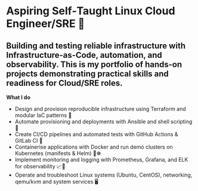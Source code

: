 # Aspiring Self‑Taught Linux Cloud Engineer/SRE 🐧

## Building and testing reliable infrastructure with Infrastructure-as-Code, automation, and observability. This is my portfolio of hands-on projects demonstrating practical skills and readiness for Cloud/SRE roles.

**What I do**

- Design and provision reproducible infrastructure using Terraform and modular IaC patterns 🌱
- Automate provisioning and deployments with Ansible and shell scripting 🤖
- Create CI/CD pipelines and automated tests with GitHub Actions & GitLab CI 🔁
- Containerise applications with Docker and run demo clusters on Kubernetes (manifests & Helm) 🐳☸️
- Implement monitoring and logging with Prometheus, Grafana, and ELK for observability 📈🧾
- Operate and troubleshoot Linux systems (Ubuntu, CentOS), networking, qemu/kvm and system services 🖥️
    
<!--
**c0d3r-987/c0d3r-987** is a ✨ _special_ ✨ repository because its `README.md` (this file) appears on your GitHub profile.

Here are some ideas to get you started:

- 🔭 I’m currently working on ...
- 🌱 I’m currently learning ...
- 👯 I’m looking to collaborate on ...
- 🤔 I’m looking for help with ...
- 💬 Ask me about ...
- 📫 How to reach me: ...
- 😄 Pronouns: ...
- ⚡ Fun fact: ...
-->
